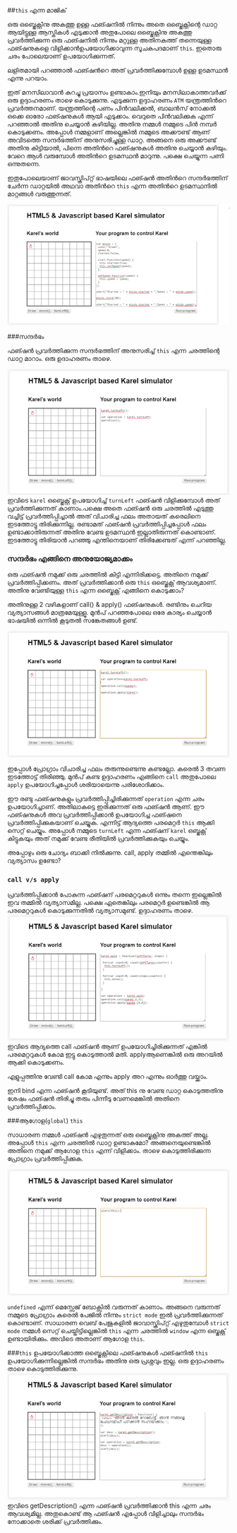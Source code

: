 ##`this` എന്ന മാജിക്‌

ഒരു ഒബ്ജെക്റ്റിനു അകത്തു ഉള്ള ഫങ്ഷനില്‍ നിന്നും അതെ ഒബ്ജെക്റ്റിന്റെ ഡാറ്റ ആയിട്ടുള്ള ആസ്തികള്‍ എടുക്കാന്‍ അതുപോലെ ഒബ്ജെക്റ്റിനു അകത്തു പ്രവര്‍ത്തിക്കുന്ന ഒരു ഫങ്ഷനില്‍ നിന്നും മറ്റുള്ള അതിനകത്ത് തന്നെയുള്ള ഫങ്ഷനുകളെ വിളിക്കാന്‍ഉപയോഗിക്കാവുന്ന സൂചകപദമാണ്‌ `this`. ഇതൊരു ചരം പോലെയാണ് ഉപയോഗിക്കുന്നത്. 

ലളിതമായി പറഞ്ഞാല്‍ ഫങ്ഷന്‍റെ അത് പ്രവര്‍ത്തിക്കുമ്പോള്‍ ഉള്ള ഉടമസ്ഥന്‍ എന്നു പറയാം. 

ഇത് മനസിലാവാന്‍ കുറച്ചു പ്രയാസം ഉണ്ടാകാം.ഇനിയും മനസിലാകാത്തവര്‍ക്ക് ഒരു ഉദ്ദാഹരണം താഴെ കൊടുക്കുന്നു. എടുക്കുന്ന ഉദ്ദാഹരണം `ATM` യന്ത്രത്തിന്‍റെ പ്രവര്‍ത്തനമാണ്. യന്ത്രത്തിന്റെ പണം പിന്‍വലിക്കല്‍, ബാലന്‍സ് നോക്കല്‍ ഒക്കെ ഓരോ ഫങ്ഷനുകള്‍ ആയി എടുക്കാം. വെറുതെ പിന്‍വലിക്കുക എന്ന് പറഞ്ഞാല്‍ അതിനു ചെയ്യാന്‍ കഴിയില്ല. അതിനു നമ്മള്‍ നമ്മുടെ പിന്‍ നമ്പര്‍ കൊടുക്കണം. അപ്പോള്‍ നമ്മളാണ് അല്ലെങ്കില്‍ നമ്മുടെ അക്കൗണ്ട്‌ ആണ് അവിടത്തെ സന്ദര്‍ഭത്തിന് അനുസരിച്ചുള്ള ഡാറ്റ. അങ്ങനെ ഒരു അക്കൗണ്ട്‌ അതിനു കിട്ടിയാല്‍, പിന്നെ അതിന്‍റെ ഫങ്ഷനുകള്‍ അതിനു ചെയ്യാന്‍ കഴിയും. വേറെ ആള്‍ വരുമ്പോള്‍ അതിന്‍റെ ഉടമസ്ഥന്‍ മാറുന്നു. പക്ഷെ ചെയ്യുന്ന പണി ഒന്നുതന്നെ.

ഇതുപോലെയാണ് ജാവസ്ക്രിപ്റ്റ് ഭാഷയിലെ ഫങ്ഷന്‍ അതിന്‍റെ സന്ദര്‍ഭത്തിന് ചേര്‍ന്ന ഡാറ്റയില്‍ അഥവാ അതിന്‍റെ `this` എന്ന അതിന്‍റെ ഉടമസ്ഥനില്‍ മാറ്റങ്ങള്‍ വരുത്തുന്നത്. 

![this](images/ch08/05/00-thisMixie.PNG)

###സന്ദര്‍ഭം

ഫങ്ഷന്‍ പ്രവര്‍ത്തിക്കുന്ന സന്ദര്‍ഭത്തിന് അനുസരിച്ച് `this` എന്ന ചരത്തിന്റെ ഡാറ്റ മാറാം. ഒരു ഉദാഹരണം താഴെ.

![turnLeft without this](images/ch08/05/01-turnLeftInVar.PNG)
ഇവിടെ `karel` ഒബ്ജെക്റ്റ് ഉപയോഗിച്ച് `turnLeft` ഫങ്ഷന്‍ വിളിക്കുമ്പോള്‍ അത് പ്രവര്‍ത്തിക്കുന്നത് കാണാം.പക്ഷെ അതെ ഫങ്ഷന്‍ ഒരു ചരത്തില്‍ എടുത്തു വച്ചിട്ട് പ്രവര്‍ത്തിപ്പിച്ചാല്‍ അത് വിചാരിച്ച ഫലം അതായത് കരെലിനെ ഇടത്തോട്ടു തിരിക്കുന്നില്ല. രണ്ടാമത് ഫങ്ഷന്‍ പ്രവര്‍ത്തിപ്പിച്ചപ്പോള്‍ ഫലം ഉണ്ടാക്കാതിരുന്നത് അതിനു വേണ്ട ഉടമസ്ഥന്‍ ഇല്ലാതിരുന്നത് കൊണ്ടാണ്. ഇടത്തോട്ടു തിരിയാന്‍ പറഞ്ഞു എന്തിനെയാണ് തിരിക്കേണ്ടത്‌ എന്ന് പറഞ്ഞില്ല.

### സന്ദര്‍ഭം എങ്ങിനെ അനുയോജ്യമാക്കം 

ഒരു ഫങ്ഷന്‍ നമുക്ക് ഒരു ചരത്തില്‍ കിട്ടി എന്നിരിക്കട്ടെ. അതിനെ നമുക്ക് പ്രവര്‍ത്തിപ്പിക്കണം. അത് പ്രവര്‍ത്തിക്കാന്‍ ഒരു `this` ഒബ്ജെക്റ്റ് ആവശ്യമാണ്. അതിനു വേണ്ടിയുള്ള `this` എന്ന ഒബ്ജെക്റ്റ് എങ്ങിനെ കൊടുക്കാം?

അതിനുള്ള 2 വഴികളാണ് call() & apply() ഫങ്ഷനുകള്‍. രണ്ടിനും ചെറിയ വ്യത്യാസങ്ങള്‍ മാത്രമേയുള്ളൂ. മുന്‍പ് പറഞ്ഞപോലെ ഒരേ കാര്യം ചെയ്യാന്‍ ഭാഷയില്‍ ഒന്നില്‍ കൂടുതല്‍ സങ്കേതങ്ങള്‍ ഉണ്ട്.

![സന്ദര്‍ഭം അനുയോജ്യമാക്കല്‍](images/ch08/05/05-karelApplyCall.PNG)

ഇപ്പോള്‍ പ്രോഗ്രാം വിചാരിച്ച ഫലം തരുന്നുണ്ടെന്നു കണ്ടല്ലോ. കരെല്‍ 3 തവണ ഇടത്തോട്ട് തിരിഞ്ഞു. മുന്‍പ് കണ്ട ഉദ്ദാഹരണം എങ്ങിനെ `call` അതുപോലെ `apply` ഉപയോഗിച്ചപ്പോള്‍ ശരിയായെന്നു പരിശോദിക്കാം.

ഈ രണ്ടു ഫങ്ഷനുകളും പ്രവര്‍ത്തിപ്പിച്ചിരിക്കുന്നത് `operation` എന്ന ചരം ഉപയോഗിച്ചാണ്‌. അതിലാകട്ടെ ഇരിക്കുന്നത് ഒരു ഫങ്ഷന്‍ ആണ്. ഈ ഫങ്ഷനുകള്‍ അവ പ്രവര്‍ത്തിപ്പിക്കാന്‍ ഉപയോഗിച്ച ഫങ്ഷനെ പ്രവര്‍ത്തിപ്പിക്കുകയാണ് ചെയ്യുക. എന്നിട്ട് ആദ്യത്തെ പരമെറ്റര്‍ `this` ആക്കി സെറ്റ് ചെയ്യും. അപ്പോള്‍ നമ്മുടെ `turnLeft` എന്ന ഫങ്ഷന് `karel` ഒബ്ജക്റ്റ് കിട്ടുകയും അത് നമുക്ക് വേണ്ട രീതിയില്‍ പ്രവര്‍ത്തിക്കുകയും ചെയ്യും.

അപ്പോഴും ഒരു ചോദ്യം ബാക്കി നില്‍ക്കുന്നു. call, apply തമ്മില്‍ എന്തെങ്കിലും വ്യത്യാസം ഉണ്ടോ?

### `call v/s apply`
പ്രവര്‍ത്തിപ്പിക്കാന്‍ പോകുന്ന ഫങ്ഷന് പരമെറ്ററുകള്‍ ഒന്നും തന്നെ ഇല്ലെങ്കില്‍ ഇവ തമ്മില്‍ വ്യത്യാസമില്ല. പക്ഷെ ഏതെങ്കിലും പരമെറ്റര്‍ ഉണ്ടെങ്കില്‍ ആ പരമെറ്ററുകള്‍ കൊടുക്കുന്നതില്‍ വ്യത്യാസമുണ്ട്. ഉദ്ദാഹരണം താഴെ.
![call v/s apply](images/ch08/05/07-walk.PNG)
ഇവിടെ ആദ്യത്തെ call ഫങ്ഷന്‍ ആണ് ഉപയോഗിച്ചിരിക്കുന്നത് എങ്കില്‍ പരമെറ്ററുകള്‍ കോമ ഇട്ടു കൊടുത്താല്‍ മതി. applyആണെങ്കില്‍ ഒരു അറയില്‍ ആക്കി കൊടുക്കണം.

എളുപ്പത്തിനു വേണ്ടി call കോമ എന്നും apply അറ എന്നും ഓര്‍ത്തു വയ്ക്കാം.

ഇനി bind എന്ന ഫങ്ഷന്‍ കൂടിയുണ്ട്. അത് this നു വേണ്ട ഡാറ്റ കൊടുത്തതിനു ശേഷം ഫങ്ഷന്‍ തിരിച്ചു തരും പിന്നീടു വേണമെങ്കില്‍ അതിനെ പ്രവര്‍ത്തിപ്പിക്കാം.

###ആഗോള(`global`) `this`

സാധാരണ നമ്മള്‍ ഫങ്ഷന്‍ എഴുതുന്നത് ഒരു ഒബ്ജെക്റ്റിനു അകത്ത് അല്ല. അപ്പോള്‍ `this` എന്ന ചരത്തില്‍ ഡാറ്റ ഉണ്ടാകുമോ? അങ്ങനെയുണ്ടെങ്കില്‍ അതിനെ നമുക്ക് ആഗോള `this` എന്ന് വിളിക്കാം. താഴെ കൊടുത്തിരിക്കുന്ന പ്രോഗ്രാം പ്രവര്‍ത്തിപ്പിക്കുക.

![global this](images/ch08/05/08-globalthis.PNG)

`undefined` എന്ന് മെസ്സേജ് ബോക്സില്‍ വരുന്നത് കാണാം. അങ്ങനെ വരുന്നത് നമ്മുടെ പ്രോഗ്രാം കരെല്‍ പേജില്‍ നിന്നും `strict mode` ഇല്‍ പ്രവര്‍ത്തിക്കുന്നത് കൊണ്ടാണ്. സാധാരണ വെബ്‌ പേജുകളില്‍ ജാവാസ്ക്രിപ്റ്റ് എഴുതുമ്പോള്‍  `strict mode` നമ്മള്‍ സെറ്റ് ചെയ്തിട്ടില്ലെങ്കില്‍ `this` എന്ന ചരത്തില്‍ `window` എന്ന ഒബ്ജക്റ്റ് ഉണ്ടായിരിക്കും. അവിടെ അതാണ് ആഗോള `this`. 

###`this` ഉപയോഗിക്കാത്ത ഒബ്ജെക്റ്റിലെ ഫങ്ഷനുകള്‍
ഫങ്ഷനില്‍ `this` ഉപയോഗിക്കുന്നില്ലെങ്കില്‍ സന്ദര്‍ഭം അതിനു ഒരു പ്രശ്നവും ഇല്ല. ഒരു ഉദ്ദാഹരണം താഴെ കൊടുത്തിരിക്കുന്നു.
![global this](images/ch08/05/10-pureFunction.PNG)
ഇവിടെ getDescription() എന്ന ഫങ്ഷന്‍ പ്രവര്‍ത്തിക്കാന്‍ this എന്ന ചരം ആവശ്യമില്ല. അതുകൊണ്ട് ആ ഫങ്ഷന്‍ എപ്പോള്‍ വിളിച്ചാലും സന്ദര്‍ഭം നോക്കാതെ ശരിക്ക് പ്രവര്‍ത്തിക്കും.